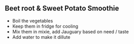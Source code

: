 ## Beet root & Sweet Potato Smoothie 
- Boil the vegetables 
- Keep them in fridge for cooling 
- Mix them in mixie, add Jauguary based on need / taste 
- Add water to make it dillute 